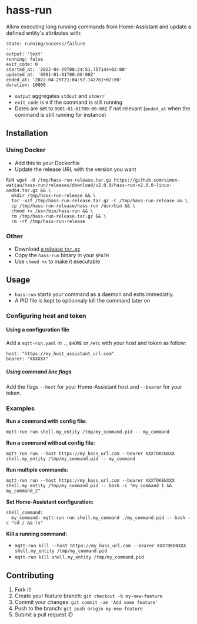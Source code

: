 # hass-run

Allow executing long running commands from Home-Assistant and update a defined entity's attributes with:

```
state: running/success/failure
--
output: 'text'
running: false
exit_code: 0
started_at: '2022-04-29T08:24:51.757144+02:00'
updated_at: '0001-01-01T00:00:00Z'
ended_at: '2022-04-29T21:04:57.142761+02:00'
duration: 10000
```

- `output` aggregates `stdout` and `stderr`
- `exit_code` is `0` if the command is still running
- Dates are set to `0001-01-01T00:00:00Z` if not relevant (`ended_at` when the command is still running for instance)

## Installation

### Using Docker

- Add this to your Dockerfile 
- Update the release URL with the version you want

```
RUN wget -O /tmp/hass-run-release.tar.gz https://github.com/simon-watiau/hass-run/releases/download/v2.0.0/hass-run-v2.0.0-linux-amd64.tar.gz && \
  mkdir /tmp/hass-run-release && \
  tar -xzf /tmp/hass-run-release.tar.gz -C /tmp/hass-run-release && \
  cp /tmp/hass-run-release/hass-run /usr/bin && \
  chmod +x /usr/bin/hass-run && \
  rm /tmp/hass-run-release.tar.gz && \
  rm -rf /tmp/hass-run-release
```

### Other

- Download [a release `tar.gz`](https://github.com/simon-watiau/hass-run/releases)
- Copy the `hass-run` binary in your `$PATH`
- Use `chmod +x` to make it executable

## Usage

- `hass-run` starts your command as a daemon and exits immediatly.
- A PID file is kept to optionnaly kill the command later on

### Configuring host and token

#### Using a configuration file
Add a `mqtt-run.yaml` in `.`, `$HOME` or `/etc` with your host and token as follow:

```
host: "https://my_host_assistant_url.com"
bearer: "XXXXXX"
```

##### Using command line flags

Add the flags `--host` for your Home-Assistant host and `--bearer` for your token.

### Examples

**Run a command with config file:**

`mqtt-run run shell.my_entity /tmp/my_command.pid -- my_command`

**Run a command without config file:**

`mqtt-run run --host https://my_hass_url.com --bearer XXXTOKENXXX shell.my_entity /tmp/my_command.pid -- my_command`

**Run multiple commands:**

`mqtt-run run --host https://my_hass_url.com --bearer XXXTOKENXXX shell.my_entity /tmp/my_command.pid -- bash -c "my_command_1 && my_command_2"`

**Set Home-Assistant configuration:**

```
shell_command:
  my_command: mqtt-run run shell.my_command ./my_command.pid -- bash -c "cd / && ls"
```

**Kill a running command:**

- `mqtt-run kill --host https://my_hass_url.com --bearer XXXTOKENXXX shell.my_entity /tmp/my_command.pid`
- `mqtt-run kill shell.my_entity /tmp/my_command.pid`


## Contributing

1. Fork it!
2. Create your feature branch: `git checkout -b my-new-feature`
3. Commit your changes: `git commit -am 'Add some feature'`
4. Push to the branch: `git push origin my-new-feature`
5. Submit a pull request :D

